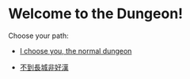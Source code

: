 # Welcome to the Dungeon!

Choose your path:

* [I choose you, the normal dungeon](english/normal-dungeon/begin-journey.md)

* [不到長城非好漢](chinese/great-wall/begin-journey.md)

